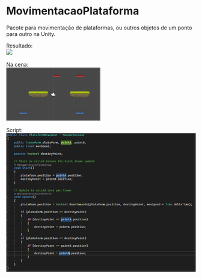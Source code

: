 # MovimentacaoPlataforma

<p>Pacote para movimentação de plataformas, ou outros objetos de um ponto para outro na Unity.</p>

Resultado:<br>
<img src="https://media0.giphy.com/media/Y1aocZkpkQB7ozU9pB/giphy.gif?cid=790b761117e5bae44f55c2834fe663086ad511f9893d26b3&rid=giphy.gif&ct=g" width="250" />

Na cena:<br>
<img src="Screenshot_36.png" width="250" />

Script:<br>
<img src="Screenshot_37.png" width="750"/>

